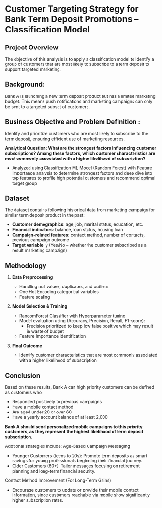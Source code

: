 # Customer Targeting Strategy for Bank Term Deposit Promotions – Classification Model

## Project Overview
The objective of this analysis is to apply a classification model to identify a group of customers that are most likely to subscribe to a term deposit to support targeted marketing. 

## Background:
Bank A is launching a new term deposit product but has a limited marketing budget. This means push notifications and marketing campaigns can only be sent to a targeted subset of customers.

## Business Objective and Problem Definition :
Identify and prioritize customers who are most likely to subscribe to the term deposit, ensuring efficient use of marketing resources.

**Analytical Question:
What are the strongest factors influencing customer subscriptions? Among these factors, which customer characteristics are most commonly associated with a higher likelihood of subscription?**
- Analyzed using Classification ML Model (Random Forest) with Feature Importance analysis to determine strongest factors and deep dive into top features to profile high potential customers and recommend optimal target group

## Dataset
The dataset contains following historical data from marketing campaign for similar term deposit product in the past:
- **Customer demographics**: age, job, marital status, education, etc.
- **Financial indicators**: balance, loan status, housing loan
- **Campaign-related features**: contact method, number of contacts, previous campaign outcome
- **Target variable**: `y` (Yes/No – whether the customer subscribed as a result marketing campaign)
  
## Methodology
1. **Data Preprocessing**
   - Handling null values, duplicates, and outliers 
   - One Hot Encoding categorical variables
   - Feature scaling

2. **Model Selection & Training**
   - RandomForest Classifier with Hyperparameter tuning
   - Model evaluation using (Accuracy, Precision, Recall, F1-score):
     - Precision prioritized to keep low false positive which may result in waste of budget
   - Feature Importance Identification
     
3. **Final Outcome**
   - Identify customer characteristics that are most commonly associated with a higher likelihood of subscription

## Conclusion
Based on these results, Bank A can high priority customers can be defined as customers who 
- Responded positively to previous campaigns
- Have a mobile contact method
- Are aged under 20 or over 60
- Have a yearly account balance of at least 2,000
  
**Bank A should send personalized mobile campaigns to this priority customers, as they represent the highest likelihood of term deposit subscription.** 

Addtional strategies include: 
Age-Based Campaign Messaging
- Younger Customers (teens to 20s): Promote term deposits as smart savings for young professionals beginning their financial journey.
- Older Customers (60+): Tailor messages focusing on retirement planning and long-term financial security.

Contact Method Improvement (For Long-Term Gains)
- Encourage customers to update or provide their mobile contact information, since customers reachable via mobile show significantly higher subscription rates.


